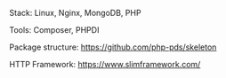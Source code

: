 Stack: Linux, Nginx, MongoDB, PHP

Tools: Composer, PHPDI

Package structure: https://github.com/php-pds/skeleton

HTTP Framework: https://www.slimframework.com/
